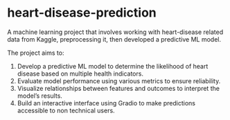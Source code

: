 # heart-disease-prediction
A machine learning project that involves working with heart-disease related data from Kaggle, preprocessing it, then developed a predictive ML model.

The project aims to: 
1. Develop a predictive ML model to determine the likelihood of heart disease based on 
multiple health indicators. 
2. Evaluate model performance using various metrics to ensure reliability. 
3. Visualize relationships between features and outcomes to interpret the model’s results. 
4. Build an interactive interface using Gradio to make predictions accessible to non
technical users. 
